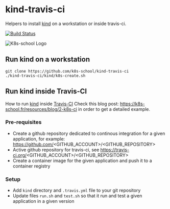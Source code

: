 # kind-travis-ci

Helpers to install [kind] on a workstation or inside travis-ci.

[![Build
Status](https://travis-ci.org/k8s-school/kind-travis-ci.svg?branch=master)](https://travis-ci.org/k8s-school/kind-travis-ci)

![K8s-school Logo](http://k8s-school.fr/images/logo.svg "K8s-school, expertise et formation Kubernetes")

## Run kind on a workstation

```shell
git clone https://github.com/k8s-school/kind-travis-ci
./kind-travis-ci/kind/k8s-create.sh
```

## Run kind inside Travis-CI

How to run [kind](https://github.com/kubernetes-sigs/kind) inside [Travis-CI](https://travis-ci.org/k8s-school/kind-travis-ci)
Check this blog post: https://k8s-school.fr/resources/blog/2-k8s-ci in order to get a detailed example.


### Pre-requisites

* Create a github repository dedicated to  continous integration for a given application, for example: https://github.com/<GITHUB_ACCOUNT>/<GITHUB_REPOSITORY>
* Active github repository for travis-ci, see https://travis-ci.org/<GITHUB_ACCOUNT>/<GITHUB_REPOSITORY>
* Create a container image for the given application and push it to a container registry
 
### Setup

* Add `kind` directory and `.travis.yml` file to your git repository
* Update files `run.sh` and `test.sh` so that it run and test a given application in a given version


[kind]:https://github.com/kubernetes-sigs/kind
